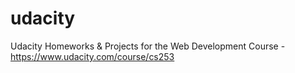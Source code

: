 udacity
=======

Udacity Homeworks &amp; Projects for the Web Development Course - https://www.udacity.com/course/cs253
